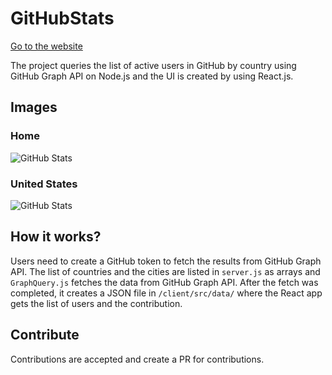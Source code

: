 # GitHubStats

[Go to the website](http://104.198.135.184:3000/)

The project queries the list of active users in GitHub by country using GitHub Graph API on Node.js and the UI is created by using React.js.

## Images
### Home
![GitHub Stats](https://raw.githubusercontent.com/gayanvoice/GitHubStats/images/github-stats-1.PNG "GitHub Stats")
### United States
![GitHub Stats](https://raw.githubusercontent.com/gayanvoice/GitHubStats/images/github-stats-2.PNG "GitHub Stats")



## How it works?
Users need to create a GitHub token to fetch the results from GitHub Graph API. The list of countries and the cities are listed in `server.js` as arrays and `GraphQuery.js` fetches the data from GitHub Graph API. After the fetch was completed, it creates a JSON file in `/client/src/data/` where the React app gets the list of users and the contribution.

## Contribute
Contributions are accepted and create a PR for contributions.
